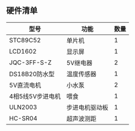 ## 硬件清单

|型号|功能|数量|
|----|----|----|
|STC89C52|单片机|1|
|LCD1602|显示屏|1|
|JQC-3FF-S-Z|5V继电器|2|
|DS18B20防水型|温度传感器|1|
|5V直流电机|小水泵|2|
|4相5线5V步进电机|喂食|1|
|ULN2003|步进电机驱动板|1|
|HC-SR04|超声波测距|1|
